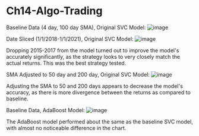 # Ch14-Algo-Trading

Baseline Data (4 day, 100 day SMA), Original SVC Model:
![image](https://user-images.githubusercontent.com/85848524/135171594-92109721-f3d5-4049-9606-9d245446f562.png)

Date Sliced (1/1/2018-1/1/2021), Original SVC Model:
![image](https://user-images.githubusercontent.com/85848524/135384824-13916342-73fb-4ce3-adfa-65948f48c6fd.png)

Dropping 2015-2017 from the model turned out to improve the model's accurately significantly, as the strategy looks to very closely match the actual returns. This was the best strategy tested.

SMA Adjusted to 50 day and 200 day, Original SVC Model:
![image](https://user-images.githubusercontent.com/85848524/135390990-b0ca550f-7e24-4cec-bd3e-4a84d5ab6ec8.png)

Adjusting the SMA to 50 and 200 days appears to decrease the model's accuracy, as there is more divergence between the returns as compared to baseline.

Baseline Data, AdaBoost Model:
![image](https://user-images.githubusercontent.com/85848524/135378663-20f88ec0-15fc-4a1f-bb32-018e730ff496.png)

The AdaBoost model performed about the same as the baseline SVC model, with almost no noticeable difference in the chart.

